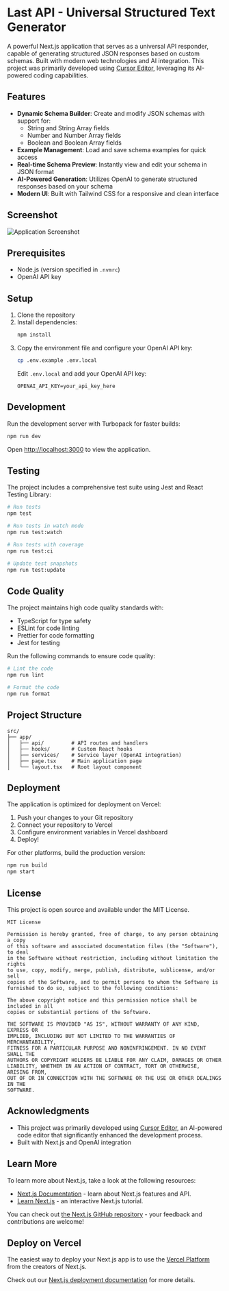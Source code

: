 # Last API - Universal Structured Text Generator

A powerful Next.js application that serves as a universal API responder, capable of generating structured JSON responses based on custom schemas. Built with modern web technologies and AI integration. This project was primarily developed using [Cursor Editor](https://cursor.com), leveraging its AI-powered coding capabilities.

## Features

- **Dynamic Schema Builder**: Create and modify JSON schemas with support for:
  - String and String Array fields
  - Number and Number Array fields
  - Boolean and Boolean Array fields
- **Example Management**: Load and save schema examples for quick access
- **Real-time Schema Preview**: Instantly view and edit your schema in JSON format
- **AI-Powered Generation**: Utilizes OpenAI to generate structured responses based on your schema
- **Modern UI**: Built with Tailwind CSS for a responsive and clean interface

## Screenshot

![Application Screenshot](/public/screen.png)

## Prerequisites

- Node.js (version specified in `.nvmrc`)
- OpenAI API key

## Setup

1. Clone the repository
2. Install dependencies:
   ```bash
   npm install
   ```
3. Copy the environment file and configure your OpenAI API key:
   ```bash
   cp .env.example .env.local
   ```
   Edit `.env.local` and add your OpenAI API key:
   ```
   OPENAI_API_KEY=your_api_key_here
   ```

## Development

Run the development server with Turbopack for faster builds:

```bash
npm run dev
```

Open [http://localhost:3000](http://localhost:3000) to view the application.

## Testing

The project includes a comprehensive test suite using Jest and React Testing Library:

```bash
# Run tests
npm test

# Run tests in watch mode
npm run test:watch

# Run tests with coverage
npm run test:ci

# Update test snapshots
npm run test:update
```

## Code Quality

The project maintains high code quality standards with:

- TypeScript for type safety
- ESLint for code linting
- Prettier for code formatting
- Jest for testing

Run the following commands to ensure code quality:

```bash
# Lint the code
npm run lint

# Format the code
npm run format
```

## Project Structure

```
src/
├── app/
│   ├── api/         # API routes and handlers
│   ├── hooks/       # Custom React hooks
│   ├── services/    # Service layer (OpenAI integration)
│   ├── page.tsx     # Main application page
│   └── layout.tsx   # Root layout component
```

## Deployment

The application is optimized for deployment on Vercel:

1. Push your changes to your Git repository
2. Connect your repository to Vercel
3. Configure environment variables in Vercel dashboard
4. Deploy!

For other platforms, build the production version:

```bash
npm run build
npm start
```

## License

This project is open source and available under the MIT License.

```
MIT License

Permission is hereby granted, free of charge, to any person obtaining a copy
of this software and associated documentation files (the "Software"), to deal
in the Software without restriction, including without limitation the rights
to use, copy, modify, merge, publish, distribute, sublicense, and/or sell
copies of the Software, and to permit persons to whom the Software is
furnished to do so, subject to the following conditions:

The above copyright notice and this permission notice shall be included in all
copies or substantial portions of the Software.

THE SOFTWARE IS PROVIDED "AS IS", WITHOUT WARRANTY OF ANY KIND, EXPRESS OR
IMPLIED, INCLUDING BUT NOT LIMITED TO THE WARRANTIES OF MERCHANTABILITY,
FITNESS FOR A PARTICULAR PURPOSE AND NONINFRINGEMENT. IN NO EVENT SHALL THE
AUTHORS OR COPYRIGHT HOLDERS BE LIABLE FOR ANY CLAIM, DAMAGES OR OTHER
LIABILITY, WHETHER IN AN ACTION OF CONTRACT, TORT OR OTHERWISE, ARISING FROM,
OUT OF OR IN CONNECTION WITH THE SOFTWARE OR THE USE OR OTHER DEALINGS IN THE
SOFTWARE.
```

## Acknowledgments

- This project was primarily developed using [Cursor Editor](https://cursor.com), an AI-powered code editor that significantly enhanced the development process.
- Built with Next.js and OpenAI integration

## Learn More

To learn more about Next.js, take a look at the following resources:

- [Next.js Documentation](https://nextjs.org/docs) - learn about Next.js features and API.
- [Learn Next.js](https://nextjs.org/learn) - an interactive Next.js tutorial.

You can check out [the Next.js GitHub repository](https://github.com/vercel/next.js) - your feedback and contributions are welcome!

## Deploy on Vercel

The easiest way to deploy your Next.js app is to use the [Vercel Platform](https://vercel.com/new?utm_medium=default-template&filter=next.js&utm_source=create-next-app&utm_campaign=create-next-app-readme) from the creators of Next.js.

Check out our [Next.js deployment documentation](https://nextjs.org/docs/app/building-your-application/deploying) for more details.
